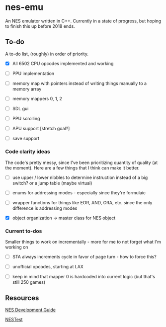 # nes-emu

An NES emulator written in C++. Currently in a state of progress, but hoping to finish this up before 2018 ends.



## To-do

A to-do list, (roughly) in order of priority.

- [x] All 6502 CPU opcodes implemented and working
- [ ] PPU implementation
- [ ] memory map with pointers instead of writing things manually to a memory array
- [ ] memory mappers 0, 1, 2
- [ ] SDL gui
- [ ] PPU scrolling
- [ ] APU support [stretch goal?]
- [ ] save support



### Code clarity ideas
The code's pretty messy, since I've been prioritizing quantity of quality (at the moment). Here are a few things that I think can make it better.
- [ ] use upper / lower nibbles to determine instruction instead of a big switch? or a jump table (maybe virtual)
- [ ] enums for addressing modes - especially since they're formulaic
- [ ] wrapper functions for things like EOR, AND, ORA, etc. since the only difference is addressing modes
- [x] object organization -> master class for NES object



### Current to-dos

Smaller things to work on incrementally - more for me to not forget what I'm working on
- [ ] STA always increments cycle in favor of page turn - how to force this?
- [ ] unofficial opcodes, starting at LAX
- [ ] keep in mind that mapper 0 is hardcoded into current logic (but that's still 250 games)


## Resources

[NES Development Guide](http://nesdev.com/NESDoc.pdf)

[NESTest](http://www.qmtpro.com/~nes/misc/nestest.txt)
